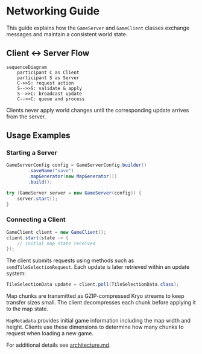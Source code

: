# Networking Guide

This guide explains how the `GameServer` and `GameClient` classes exchange messages and maintain a consistent world state.

## Client ↔ Server Flow

```mermaid
sequenceDiagram
    participant C as Client
    participant S as Server
    C->>S: request action
    S-->>S: validate & apply
    S-->>C: broadcast update
    C-->>C: queue and process
```

Clients never apply world changes until the corresponding update arrives from the server.

## Usage Examples

### Starting a Server

```java
GameServerConfig config = GameServerConfig.builder()
        .saveName("save")
        .mapGenerator(new MapGenerator())
        .build();

try (GameServer server = new GameServer(config)) {
    server.start();
}
```

### Connecting a Client

```java
GameClient client = new GameClient();
client.start(state -> {
    // initial map state received
});
```

The client submits requests using methods such as `sendTileSelectionRequest`. Each update is later retrieved within an update system:

```java
TileSelectionData update = client.poll(TileSelectionData.class);
```

Map chunks are transmitted as GZIP-compressed Kryo streams to keep transfer
sizes small. The client decompresses each chunk before applying it to the map
state.

`MapMetadata` provides initial game information including the map width and
height. Clients use these dimensions to determine how many chunks to request
when loading a new game.

For additional details see [architecture.md](architecture.md).

